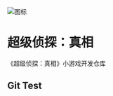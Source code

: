 ![图标](https://github.com/user-attachments/assets/8decd61b-9afe-403a-8e5e-271b2d8ad8ca)
# 超级侦探：真相
《超级侦探：真相》小游戏开发仓库

## Git Test
